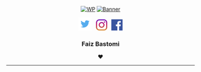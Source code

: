 <p align="center">
  <a href="https://github.com/FaizBastomi"><img src="https://tinyurl.com/y7kojjp2" width="500" alt="WP" /></a>
  <a href="https://discord.c99.nl" target="_blank"><img src="https://discord.c99.nl/widget/theme-3/554086721688698882.png" alt="Banner" /></a>
</p>

<p align="center">
  <a href="https://twitter.com/FaizBastomi"><img height="35" src="https://github.com/FaizBastomi/faizbastomi/blob/master/twitter.png?raw=true"></a>&nbsp;&nbsp;
    <a href="https://instagram.com/faiz_bastomy"><img height="30" src="https://github.com/FaizBastomi/faizbastomi/blob/master/instagram.png?raw=true"></a>&nbsp;&nbsp;
    <a href="https://facebook.com/faiz.bastomi"><img height="30" src="https://github.com/FaizBastomi/faizbastomi/blob/master/facebook.png?raw=true"></a>
</p>

<h3 align="center">Faiz Bastomi</h3>

<p align="center">
  <strong>❤️</strong>
</p>

---

